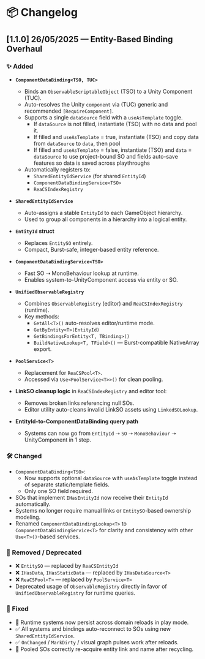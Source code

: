 # 📦 Changelog

##  [1.1.0] 26/05/2025 — Entity-Based Binding Overhaul

### ✨ Added
- **`ComponentDataBinding<TSO, TUC>`**
  - Binds an `ObservableScriptableObject` (TSO) to a Unity Component (TUC).
  - Auto-resolves the Unity `component` via (TUC) generic and recommended `[RequireComponent]`.
  - Supports a single `dataSource` field with a `useAsTemplate` toggle.
    - If `dataSource` is not filled, instantiate (TSO) with no data and pool it.
    - If filled and `useAsTemplate` = true, instantiate (TSO) and copy data from `dataSource` to `data`, then pool
    - If filled and `useAsTemplate` = false, instantiate (TSO) and `data` = `dataSource` to use project-bound SO and 
      fields auto-save features so data is saved across playthroughs
  - Automatically registers to:
    - `SharedEntityIdService` (for shared `EntityId`)
    - `ComponentDataBindingService<TSO>`
    - `ReaCSIndexRegistry`

- **`SharedEntityIdService`**
  - Auto-assigns a stable `EntityId` to each GameObject hierarchy.
  - Used to group all components in a hierarchy into a logical entity.

- **`EntityId` struct**
  - Replaces `EntitySO` entirely.
  - Compact, Burst-safe, integer-based entity reference.

- **`ComponentDataBindingService<TSO>`**
  - Fast SO ➝ MonoBehaviour lookup at runtime.
  - Enables system-to-UnityComponent access via entity or SO.

- **`UnifiedObservableRegistry`**
  - Combines `ObservableRegistry` (editor) and `ReaCSIndexRegistry` (runtime).
  - Key methods:
    - `GetAll<T>()` auto-resolves editor/runtime mode.
    - `GetByEntity<T>(EntityId)`
    - `GetBindingsForEntity<T, TBinding>()`
    - `BuildNativeLookup<T, TField>()` — Burst-compatible NativeArray export.

- **`PoolService<T>`**
  - Replacement for `ReaCSPool<T>`.
  - Accessed via `Use<PoolService<T>>()` for clean pooling.

- **LinkSO cleanup logic** in `ReaCSIndexRegistry` and editor tool:
  - Removes broken links referencing null SOs.
  - Editor utility auto-cleans invalid LinkSO assets using `LinkedSOLookup`.

- **EntityId-to-ComponentDataBinding query path**
  - Systems can now go from `EntityId` ➝ `SO` ➝ `MonoBehaviour` ➝ UnityComponent in 1 step.

### 🛠 Changed
- `ComponentDataBinding<TSO>`:
  - Now supports optional `dataSource` with `useAsTemplate` toggle instead of separate static/template fields.
  - Only one SO field required.
- SOs that implement `IHasEntityId` now receive their `EntityId` automatically.
- Systems no longer require manual links or `EntitySO`-based ownership modeling.
- Renamed `ComponentDataBindingLookup<T>` to `ComponentDataBindingService<T>` for clarity and consistency with other `Use<T>()`-based services.

### 🧹 Removed / Deprecated
- ❌ `EntitySO` — replaced by `ReaCSEntityId`
- ❌ `IHasData`, `IHasStaticData` — replaced by `IHasDataSource<T>`
- ❌ `ReaCSPool<T>` — replaced by `PoolService<T>`
- Deprecated usage of `ObservableRegistry` directly in favor of `UnifiedObservableRegistry` for runtime queries.

### 🐛 Fixed
- 🧠 Runtime systems now persist across domain reloads in play mode.
- ✅ All systems and bindings auto-reconnect to SOs using new `SharedEntityIdService`.
- ✅ `OnChanged` / `MarkDirty` / visual graph pulses work after reloads.
- 🔁 Pooled SOs correctly re-acquire entity link and name after recycling.
